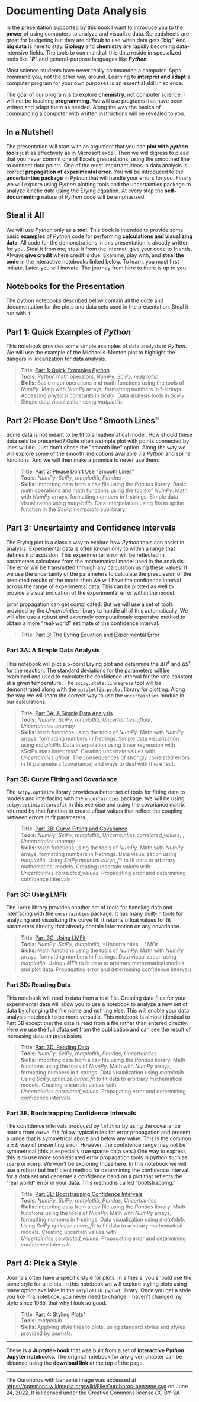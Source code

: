 # Documenting Data Analysis

In the presentation supported by this book I want to introduce you to the **power** of using computers to analyze and visualize data. Spreadsheets are great for budgeting but they are difficult to use when data gets "big." And **big data** is here to stay. **Biology** and **chemistry** are rapidly becoming data-intensive fields. The tools to command all this data reside in specialized tools like "***R***" and general-purpose languages like ***Python***.

Most science students have never really commanded a computer. Apps command you, not the other way around. Learning to **interpret and adapt** a computer program for your own purposes is an essential skill in science. 

The goal of our program is to explore **chemistry**, not computer science. I will not be teaching **programming**. We will use programs that have been written and adapt them as needed. Along the way the basics of commanding a computer with written instructions will be revealed to you. 

## In a Nutshell

The presentation will start with an argument that you can **plot with *python* tools** just as effectively as in Microsoft excel. Then we will digress to plead that you never commit one of Excels greatest sins, using the smoothed line to connect data points. One of the most important ideas in data analysis is correct **propagation of experimental error**. You will be introduced to the **uncertainties package** in *Python* that will handle your errors for you. Finally we will explore using *Python* plotting tools and the uncertainties package to analyze kinetic data using the Erying equation. At every step the **self-documenting** nature of *Python* code will be emphasized.

## Steal it All

We will use *Python* only as a **tool**. This book is intended to provide some basic **examples** of *Python* code for performing **calculations and visualizing data**. All code for the demonstrations in this presentation is already written for you. Steal it from me; steal it from the internet; give your code to friends. Always **give credit** where credit is due. Examine, play with, and **steal the code** in the interactive notebooks linked below. To learn, you must first imitate. Later, you will inovate. The journey from here to there is up to you.

## Notebooks for the Presentation

The python notebooks described below contain all the code and documentation for the plots and data sets used in the presentation. Steal it run with it. 

## Part 1: Quick Examples of *Python*

This notebook provides some simple examples of data analysis in *Python*. We will use the example of the Michaelis-Menten plot to highlight the dangers in linearization for data analysis.

>**Title**: [Part 1: Quick Examples *Python*](01_PlotBasics.ipynb) <br>
>**Tools**: *Python* math operators, *NumPy*, *SciPy*, *matplotlib*  <br>
>**Skills**: Basic math operations and math functions using the tools of *NumPy*. Math with *NumPy* arrays, formatting numbers in f-strings. Accessing physical constants in *SciPy*. Data analysis tools in *SciPy*. Simple data visualization using *matplotlib*.

## Part 2: Please Don't Use "Smooth Lines"

Some data is not meant to be fit to a mathematical model. How should these data sets be presented? Quite often a simple plot with points connected by lines will do. Just don't chose the "smooth line" option. Along the way we will explore some of the smooth line options available via *Python* and spline functions. And we will then make a promise to never use them.

>**Title**: [Part 2: Please Don't Use "Smooth Lines"](02-CubicSpline.ipynb) <br>
>**Tools**: *NumPy*, *SciPy*, *matplotlib*, *Pandas*  <br>
>**Skills**: Importing data from a csv file using the *Pandas* library. Basic math operations and math functions using the tools of *NumPy*. Math with *NumPy* arrays, formatting numbers in f-strings. Simple data visualization using *matplotlib*. Data interpolation using fits to spline function in the *SciPy.inetrpolate* sublibrary

## Part 3: Uncertainty and Confidence Intervals

The Erying plot is a classic way to explore how *Python* tools can assist in analysis. Experimental data is often known only to within a range that defines it prescission. This experimental error will be reflected in parameters calculated from the mathematical model used in the analysis. The error will be transmitted through any calculation using these values. If we use the uncertainty of the parameters to calculate the prescission of the predicted results of the model then we will have the confidence interval across the range of experimental data. This can be plotted as well to provide a visual indication of the experimental error within the model.

Error propagation can get complicated. But we will use a set of tools provided by the *Uncertainties* library to handle all of this automatically. We will also use a robust and extremely computationaly expensive method to obtain a more "real-world" estimate of the confidence interval. 

>**Title**: [Part 3: The Eyring Equation and Experimental Error](03-Eyring_Exercises_Intro.md) 

### Part 3A: A Simple Data Analysis

This notebook will plot a 5-point Erying plot and determine the $\Delta H^\ddagger$ and $\Delta S^\ddagger$ for the reaction. The standard deviations for the parameters will be examined and used to calculate the confidence interval for the rate constant at a given temperature. The ```scipy.stats.linregress``` tool will be demonstrated along with the ```matplotlib.pyplot``` library for plotting. Along the way we will learn the correct way to use the ```uncertainties``` module in our calculations.

>**Title**: [Part 3A: A Simple Data Analysis](03A-Eyring_Exercises_1_simple.ipynb) <br>
>**Tools**: *NumPy*, *SciPy*, *matplotlib*, *Uncertainties.ufloat*, *Uncertainties.unumpy*  <br>
>**Skills**: Math functions using the tools of *NumPy*. Math with *NumPy* arrays, formatting numbers in f-strings. Simple data visualization using *matplotlib*. Data interpolation using linear regression with sSciPy.stats.linregress*. Creating uncertain values with *Uncertainties.ufloat*. The consequences of strongly correlated errors in fit parameters (covariance) and ways to deal with this effect.


### Part 3B: Curve Fitting and Covariance

The ```scipy.optimize``` library provides a better set of tools for fitting data to models and interfacing with the ```uncertainties``` package.  We will be using ```scipy.optimize.curvefit``` in this exercise and using the covariance matrix returned by that function to create ufloat values that reflect the coupling between errors in fit parameters..

>**Title**: [Part 3B: Curve Fitting and Covariance](03B-Eyring_Exercises_2_curvefit.ipynb) <br>
>**Tools**: *NumPy*, *SciPy*, *matplotlib*, *Uncertainties.correlated_values*, , *Uncertainties.unumpy*  <br>
>**Skills**: Math functions using the tools of *NumPy*. Math with *NumPy* arrays, formatting numbers in f-strings. Data visualization using *matplotlib*. Using *SciPy.optimize.curve_fit* to fit data to arbitrary mathematical models. Creating uncertain values with *Uncertainties.correlated_values*. Propagating error and determining confidence intervals

### Part 3C: Using LMFit

The ```lmfit``` library provides another set of tools for handling data and interfacing with the ```uncertainties``` package. It has many built-in tools for analyzing and visualizing the curve fit. It returns ufloat values for fit parameters directly that already contain information on any covariance.

>**Title**: [Part 3C: Using LMFit](03C-Eyring_Exercises_3_LMfit.ipynb) <br>
>**Tools**: *NumPy*, *SciPy*, *matplotlib*, *Uncertainties, , *LMFit*  <br>
>**Skills**: Math functions using the tools of *NumPy*. Math with *NumPy* arrays, formatting numbers in f-strings. Data visualization using *matplotlib*. Using *LMFit* to fit data to arbitrary mathematical models and plot data. Propagating error and determining confidence intervals


### Part 3D: Reading Data

This notebook will read in data from a text file. Creating data files for your experimental data will allow you to use a notebook to analyze a new set of data by changing the file name and nothing else. This will enable your data analysis notebook to be more versatile. This notebook is almost identical to Part 3B except that the data is read from a file rather than entered directly. Here we use the full dfata set from the publication and can see the result of increasing data on prescission.

>**Title**: [Part 3D: Reading Data](03D-Eyring_Exercises_4_pandas.ipynb) <br>
>**Tools**: *NumPy*, *SciPy*, *matplotlib*, *Pandas*, *Uncertainties*  <br>
>**Skills**: Importing data from a csv file using the *Pandas* library. Math functions using the tools of *NumPy*. Math with *NumPy* arrays, formatting numbers in f-strings. Data visualization using *matplotlib*. Using *SciPy.optimize.curve_fit* to fit data to arbitrary mathematical models. Creating uncertain values with *Uncertainties.correlated_values*. Propagating error and determining confidence intervals


### Part 3E: Bootstrapping Confidence Intervals

The confidence intervals produced by ```lmfit``` or by using the covariance matrix from ```curve_fit``` follow typical rules for error propagation and present a range that is symmetrical above and below any value. This is the common $a \pm b$ way of presenting error. However, the confidence range may not be symmetrical (this is especially true sparse data sets.) One way to express this is to use more sophisticated error propagation tools in $python$ such as ```soerp``` or ```mcerp```. We won't be exploring those here. In this notebook we will use a robust but inefficient method for determining the confidence interval for a data set and generate a confidence band on a plot that reflects the "real world" error in your data. This method is called "bootstrapping."  

>**Title**: [Part 3E: Bootstrapping Confidence Intervals](03E-Eyring_Exercises_5_Bootstrap.ipynb) <br>
>**Tools**: *NumPy*, *SciPy*, *matplotlib*, *Pandas*, *Uncertainties*  <br>
>**Skills**: Importing data from a csv file using the *Pandas* library. Math functions using the tools of *NumPy*. Math with *NumPy* arrays, formatting numbers in f-strings. Data visualization using *matplotlib*. Using *SciPy.optimize.curve_fit* to fit data to arbitrary mathematical models. Creating uncertain values with *Uncertainties.correlated_values*. Propagating error and determining confidence intervals




## Part 4: Pick a Style

Journals often have a specific style for plots. In a thesis, you should use the same style for all plots. In this notebook we will explore styling plots using many option available in the ```matplotlib.pyplot``` library. Once you get a style you like in a notebook, you never need to change. I haven't changed my style since 1985, that why I look so good.

>**Title**: [Part 4: Styling Plots"](04-Styling.ipynb) <br>
>**Tools**: *matplotlib* <br>
>**Skills**: Applying style files to plots. using standard styles and styles provided by journals.

---
These is a **Juptyter-book** that was built from a set of **interactive *Python* Jupyter notebooks**. The original notebook for any given chapter can be obtained using the **download link** at the top of the page.

---
The Ouroboros with benzene image was accessed at https://commons.wikimedia.org/wiki/File:Ouroboros-benzene.svg on June 24, 2022. It is licensed under the Creative Commons license CC BY-SA 